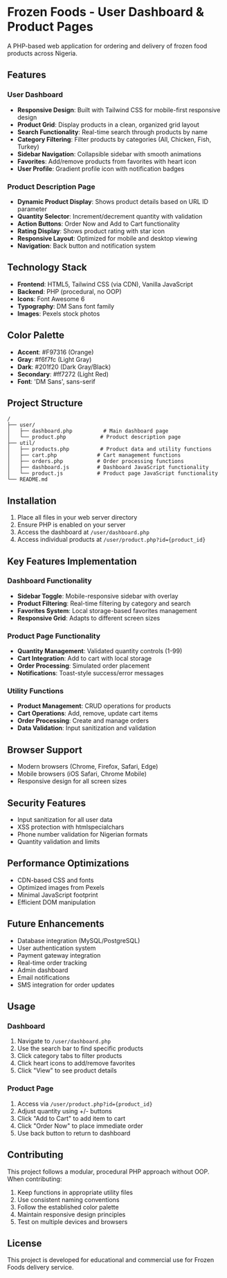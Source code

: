 # Frozen Foods - User Dashboard & Product Pages

A PHP-based web application for ordering and delivery of frozen food products across Nigeria.

## Features

### User Dashboard
- **Responsive Design**: Built with Tailwind CSS for mobile-first responsive design
- **Product Grid**: Display products in a clean, organized grid layout
- **Search Functionality**: Real-time search through products by name
- **Category Filtering**: Filter products by categories (All, Chicken, Fish, Turkey)
- **Sidebar Navigation**: Collapsible sidebar with smooth animations
- **Favorites**: Add/remove products from favorites with heart icon
- **User Profile**: Gradient profile icon with notification badges

### Product Description Page
- **Dynamic Product Display**: Shows product details based on URL ID parameter
- **Quantity Selector**: Increment/decrement quantity with validation
- **Action Buttons**: Order Now and Add to Cart functionality
- **Rating Display**: Shows product rating with star icon
- **Responsive Layout**: Optimized for mobile and desktop viewing
- **Navigation**: Back button and notification system

## Technology Stack

- **Frontend**: HTML5, Tailwind CSS (via CDN), Vanilla JavaScript
- **Backend**: PHP (procedural, no OOP)
- **Icons**: Font Awesome 6
- **Typography**: DM Sans font family
- **Images**: Pexels stock photos

## Color Palette

- **Accent**: #F97316 (Orange)
- **Gray**: #f6f7fc (Light Gray)
- **Dark**: #201f20 (Dark Gray/Black)
- **Secondary**: #ff7272 (Light Red)
- **Font**: 'DM Sans', sans-serif

## Project Structure

```
/
├── user/
│   ├── dashboard.php          # Main dashboard page
│   └── product.php           # Product description page
├── util/
│   ├── products.php          # Product data and utility functions
│   ├── cart.php             # Cart management functions
│   ├── orders.php           # Order processing functions
│   ├── dashboard.js         # Dashboard JavaScript functionality
│   └── product.js           # Product page JavaScript functionality
└── README.md
```

## Installation

1. Place all files in your web server directory
2. Ensure PHP is enabled on your server
3. Access the dashboard at `/user/dashboard.php`
4. Access individual products at `/user/product.php?id={product_id}`

## Key Features Implementation

### Dashboard Functionality
- **Sidebar Toggle**: Mobile-responsive sidebar with overlay
- **Product Filtering**: Real-time filtering by category and search
- **Favorites System**: Local storage-based favorites management
- **Responsive Grid**: Adapts to different screen sizes

### Product Page Functionality
- **Quantity Management**: Validated quantity controls (1-99)
- **Cart Integration**: Add to cart with local storage
- **Order Processing**: Simulated order placement
- **Notifications**: Toast-style success/error messages

### Utility Functions
- **Product Management**: CRUD operations for products
- **Cart Operations**: Add, remove, update cart items
- **Order Processing**: Create and manage orders
- **Data Validation**: Input sanitization and validation

## Browser Support

- Modern browsers (Chrome, Firefox, Safari, Edge)
- Mobile browsers (iOS Safari, Chrome Mobile)
- Responsive design for all screen sizes

## Security Features

- Input sanitization for all user data
- XSS protection with htmlspecialchars
- Phone number validation for Nigerian formats
- Quantity validation and limits

## Performance Optimizations

- CDN-based CSS and fonts
- Optimized images from Pexels
- Minimal JavaScript footprint
- Efficient DOM manipulation

## Future Enhancements

- Database integration (MySQL/PostgreSQL)
- User authentication system
- Payment gateway integration
- Real-time order tracking
- Admin dashboard
- Email notifications
- SMS integration for order updates

## Usage

### Dashboard
1. Navigate to `/user/dashboard.php`
2. Use the search bar to find specific products
3. Click category tabs to filter products
4. Click heart icons to add/remove favorites
5. Click "View" to see product details

### Product Page
1. Access via `/user/product.php?id={product_id}`
2. Adjust quantity using +/- buttons
3. Click "Add to Cart" to add item to cart
4. Click "Order Now" to place immediate order
5. Use back button to return to dashboard

## Contributing

This project follows a modular, procedural PHP approach without OOP. When contributing:

1. Keep functions in appropriate utility files
2. Use consistent naming conventions
3. Follow the established color palette
4. Maintain responsive design principles
5. Test on multiple devices and browsers

## License

This project is developed for educational and commercial use for Frozen Foods delivery service.